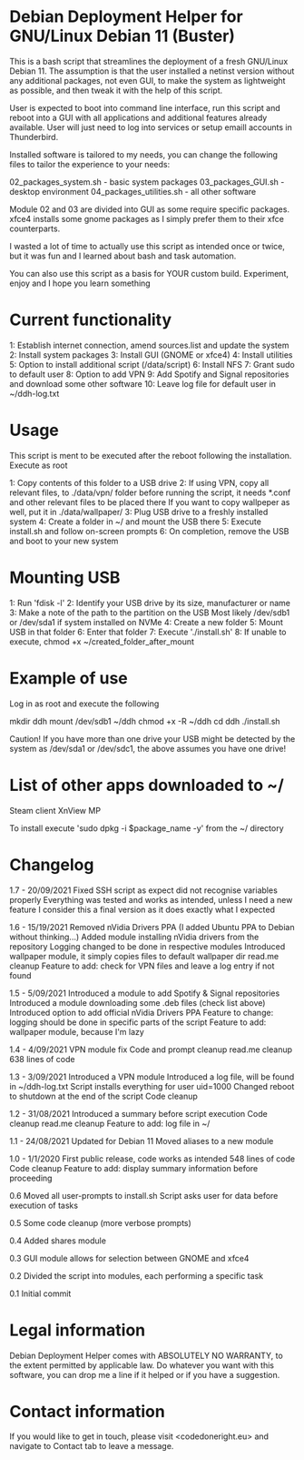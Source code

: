 Debian Deployment Helper for GNU/Linux Debian 11 (Buster)
=========================================================
This is a bash script that streamlines the deployment of a fresh GNU/Linux 
Debian 11. The assumption is that the user installed a netinst version without
any additional packages, not even GUI, to make the system as lightweight as 
possible, and then tweak it with the help of this script.

User is expected to boot into command line interface, run this script and reboot
into a GUI with all applications and additional features already available. User
will just need to log into services or setup emaill accounts in Thunderbird.

Installed software is tailored to my needs, you can change the following files
to tailor the experience to your needs:

02_packages_system.sh - basic system packages
03_packages_GUI.sh - desktop environment
04_packages_utilities.sh - all other software

Module 02 and 03 are divided into GUI as some require specific packages. xfce4
installs some gnome packages as I simply prefer them to their xfce counterparts.

I wasted a lot of time to actually use this script as intended once or twice, 
but it was fun and I learned about bash and task automation.

You can also use this script as a basis for YOUR custom build. Experiment, enjoy
and I hope you learn something


Current functionality
=========================================================
1: Establish internet connection, amend sources.list and update the system
2: Install system packages
3: Install GUI (GNOME or xfce4)
4: Install utilities
5: Option to install additional script (/data/script)
6: Install NFS
7: Grant sudo to default user
8: Option to add VPN
9: Add Spotify and Signal repositories and download some other software
10: Leave log file for default user in ~/ddh-log.txt


Usage
=========================================================
This script is ment to be executed after the reboot following the installation.
Execute as root

1: Copy contents of this folder to a USB drive
2: If using VPN, copy all relevant files, to ./data/vpn/ folder before running 
   the script, it needs *.conf and other relevant files to be placed there
   If you want to copy wallpeper as well, put it in ./data/wallpaper/
3: Plug USB drive to a freshly installed system
4: Create a folder in ~/ and mount the USB there
5: Execute install.sh and follow on-screen prompts
6: On completion, remove the USB and boot to your new system


Mounting USB
=========================================================
1: Run 'fdisk -l'
2: Identify your USB drive by its size, manufacturer or name
3: Make a note of the path to the partition on the USB
   Most likely /dev/sdb1 or /dev/sda1 if system installed on NVMe
4: Create a new folder 
5: Mount USB in that folder
6: Enter that folder
7: Execute './install.sh'
8: If unable to execute, chmod +x ~/created_folder_after_mount


Example of use
=========================================================
Log in as root and execute the following

mkdir ddh
mount /dev/sdb1 ~/ddh
chmod +x -R ~/ddh
cd ddh
./install.sh

Caution! If you have more than one drive your USB might be detected by the
system as /dev/sda1 or /dev/sdc1, the above assumes you have one drive!

List of other apps downloaded to ~/
=========================================================
Steam client
XnView MP

To install execute 'sudo dpkg -i $package_name -y' from the ~/ directory


Changelog
=========================================================
1.7 - 20/09/2021
Fixed SSH script as expect did not recognise variables properly
Everything was tested and works as intended, unless I need a new feature I
consider this a final version as it does exactly what I expected

1.6 - 15/19/2021
Removed nVidia Drivers PPA (I added Ubuntu PPA to Debian without thinking...)
Added module installing nVidia drivers from the repository
Logging changed to be done in respective modules
Introduced wallpaper module, it simply copies files to default wallpaper dir
read.me cleanup
Feature to add: check for VPN files and leave a log entry if not found

1.5 - 5/09/2021
Introduced a module to add Spotify & Signal repositories
Introduced a module downloading some .deb files (check list above)
Introduced option to add official nVidia Drivers PPA
Feature to change: logging should be done in specific parts of the script
Feature to add: wallpaper module, because I'm lazy

1.4 - 4/09/2021
VPN module fix
Code and prompt cleanup
read.me cleanup
638 lines of code

1.3 - 3/09/2021
Introduced a VPN module
Introduced a log file, will be found in ~/ddh-log.txt
Script installs everything for user uid=1000
Changed reboot to shutdown at the end of the script
Code cleanup

1.2 - 31/08/2021
Introduced a summary before script execution
Code cleanup
read.me cleanup
Feature to add: log file in ~/

1.1 - 24/08/2021
Updated for Debian 11
Moved aliases to a new module

1.0 - 1/1/2020
First public release, code works as intended
548 lines of code 
Code cleanup
Feature to add: display summary information before proceeding

0.6
Moved all user-prompts to install.sh
Script asks user for data before execution of tasks

0.5
Some code cleanup (more verbose prompts)

0.4
Added shares module

0.3
GUI module allows for selection between GNOME and xfce4

0.2
Divided the script into modules, each performing a specific task

0.1
Initial commit


Legal information
=========================================================
Debian Deployment Helper comes with ABSOLUTELY NO WARRANTY, to the extent
permitted by applicable law. Do whatever you want with this software, you can
drop me a line if it helped or if you have a suggestion.


Contact information
=========================================================
If you would like to get in touch, please visit <codedoneright.eu> and navigate
to Contact tab to leave a message.
